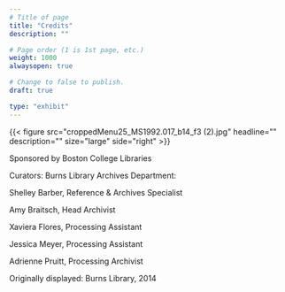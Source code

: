 ```yaml
---
# Title of page
title: "Credits"
description: ""

# Page order (1 is 1st page, etc.)
weight: 1000
alwaysopen: true

# Change to false to publish.
draft: true

type: "exhibit"
---
```

{{< figure src="croppedMenu25_MS1992.017_b14_f3 (2).jpg"
           headline=""
           description=""
           size="large"
           side="right" >}}

Sponsored by Boston College Libraries

Curators: Burns Library Archives Department:

Shelley Barber, Reference & Archives Specialist

Amy Braitsch, Head Archivist

Xaviera Flores, Processing Assistant

Jessica Meyer, Processing Assistant

Adrienne Pruitt, Processing Archivist

Originally displayed: Burns Library, 2014